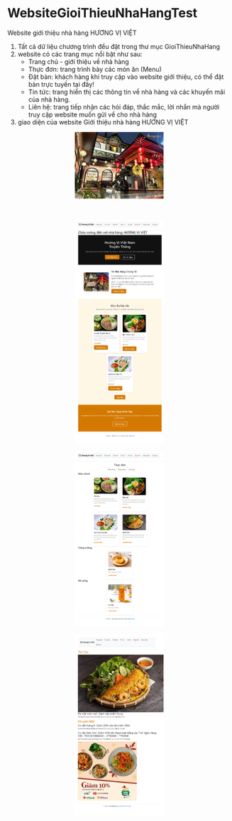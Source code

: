 # WebsiteGioiThieuNhaHangTest
Website giới thiệu nhà hàng HƯƠNG VỊ VIỆT
1. Tất cả dữ liệu chương trình đều đặt trong thư mục GioiThieuNhaHang
2. website có các trang mục nổi bật như sau:
   - Trang chủ - giới thiệu về nhà hàng
   - Thực đơn: trang trình bày các món ăn (Menu)
   - Đặt bàn: khách hàng khi truy cập vào website giới thiệu, có thể đặt bàn trực tuyến tại đây!
   - Tin tức: trang hiển thị các thông tin về nhà hàng và các khuyến mãi của nhà hàng.
   - Liên hệ: trang tiếp nhận các hỏi đáp, thắc mắc, lời nhắn mà người truy cập website muốn gửi về cho nhà hàng
3. giao diện của website Giới thiệu nhà hàng HƯƠNG VỊ VIỆT
<p align="center">
  <img src="AnhMau/nhaHang1.jpeg" width="200">
</p>
<br>
<p align="center">
  <img src="AnhMau/localhost_5019_.png" width="200">
</p>
<p align="center">
  <img src="AnhMau/localhost_5019_Menu.png" width="200">
</p>
<p align="center">
  <img src="AnhMau/localhost_5019_TinTuc.png" width="200">
</p>


